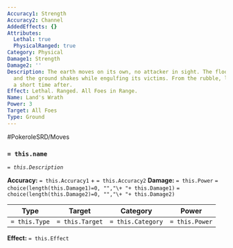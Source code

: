 ```yaml
---
Accuracy1: Strength
Accuracy2: Channel
AddedEffects: {}
Attributes:
  Lethal: true
  PhysicalRanged: true
Category: Physical
Damage1: Strength
Damage2: ''
Description: The earth moves on its own, no attacker in sight. The floor crumbles
  and the ground shakes while engulfing its victims. From the rubble, lush trees emerge
  a short time after.
Effect: Lethal. Ranged. All Foes in Range.
Name: Land's Wrath
Power: 3
Target: All Foes
Type: Ground
---
```


#PokeroleSRD/Moves

### `= this.name`
*`= this.Description`*

**Accuracy:** `= this.Accuracy1` + `= this.Accuracy2`
**Damage:** `= this.Power` `= choice(length(this.Damage1)=0, "","\+ "+ this.Damage1)` `= choice(length(this.Damage2)=0, "","\+ "+ this.Damage2)`

| Type          | Target          | Category          | Power          |
| ------------- | --------------- | ----------------  | -------------- |
| `= this.Type` | `= this.Target` | `= this.Category` | `= this.Power` | 

**Effect:** `= this.Effect`
